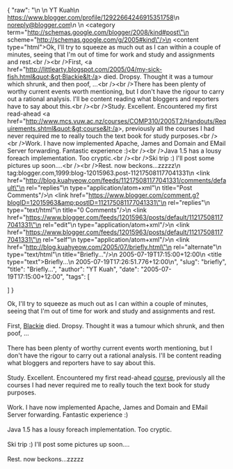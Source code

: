 {
  "raw": "<entry>\n  <author>\n    <name>YT Kuah</name>\n    <uri>https://www.blogger.com/profile/12922664246915351758</uri>\n    <email>noreply@blogger.com</email>\n  </author>\n  <category term=\"http://schemas.google.com/blogger/2008/kind#post\"\n    scheme=\"http://schemas.google.com/g/2005#kind\"/>\n  <content type=\"html\">Ok, I'll try to squeeze as much out as I can within a couple of minutes, seeing that I'm out of time for work and study and assignments and rest.&lt;br /&gt;&lt;br /&gt;First, &lt;a href=&quot;http://littlearty.blogspot.com/2005/04/my-sick-fish.html&quot;&gt;Blackie&lt;/a&gt; died. Dropsy. Thought it was a tumour which shrunk, and then poof, ...&lt;br /&gt;&lt;br /&gt;There has been plenty of worthy current events worth mentioning, but I don't have the rigour to carry out a rational analysis. I'll be content reading what bloggers and reporters have to say about this.&lt;br /&gt;&lt;br /&gt;Study. Excellent. Encountered my first read-ahead &lt;a href=&quot;http://www.mcs.vuw.ac.nz/courses/COMP310/2005T2/Handouts/Requirements.shtml&quot;&gt;course&lt;/a&gt;, previously all the courses I had never required me to really touch the text book for study purposes.&lt;br /&gt;&lt;br /&gt;Work. I have now implemented Apache, James and Domain and EMail Server forwarding. Fantastic experience :)&lt;br /&gt;&lt;br /&gt;Java 1.5 has a lousy foreach implementation. Too cryptic.&lt;br /&gt;&lt;br /&gt;Ski trip :) I'll post some pictures up soon....&lt;br /&gt;&lt;br /&gt;Rest. now beckons...zzzzz</content>\n  <id>tag:blogger.com,1999:blog-12015963.post-112175081177041331</id>\n  <link href=\"http://blog.kuahyeow.com/feeds/112175081177041331/comments/default\"\n    rel=\"replies\"\n    type=\"application/atom+xml\"\n    title=\"Post Comments\"/>\n  <link href=\"https://www.blogger.com/comment.g?blogID=12015963&amp;postID=112175081177041331\"\n    rel=\"replies\"\n    type=\"text/html\"\n    title=\"0 Comments\"/>\n  <link href=\"https://www.blogger.com/feeds/12015963/posts/default/112175081177041331\"\n    rel=\"edit\"\n    type=\"application/atom+xml\"/>\n  <link href=\"https://www.blogger.com/feeds/12015963/posts/default/112175081177041331\"\n    rel=\"self\"\n    type=\"application/atom+xml\"/>\n  <link href=\"http://blog.kuahyeow.com/2005/07/briefly.html\"\n    rel=\"alternate\"\n    type=\"text/html\"\n    title=\"Briefly...\"/>\n  <published>2005-07-19T17:15:00+12:00</published>\n  <title type=\"text\">Briefly...</title>\n  <updated>2005-07-19T17:26:51.776+12:00</updated>\n</entry>",
  "slug": "briefly",
  "title": "Briefly...",
  "author": "YT Kuah",
  "date": "2005-07-19T17:15:00+12:00",
  "tags": [

  ]
}

Ok, I'll try to squeeze as much out as I can within a couple of minutes, seeing that I'm out of time for work and study and assignments and rest.<br /><br />First, <a href="http://littlearty.blogspot.com/2005/04/my-sick-fish.html">Blackie</a> died. Dropsy. Thought it was a tumour which shrunk, and then poof, ...<br /><br />There has been plenty of worthy current events worth mentioning, but I don't have the rigour to carry out a rational analysis. I'll be content reading what bloggers and reporters have to say about this.<br /><br />Study. Excellent. Encountered my first read-ahead <a href="http://www.mcs.vuw.ac.nz/courses/COMP310/2005T2/Handouts/Requirements.shtml">course</a>, previously all the courses I had never required me to really touch the text book for study purposes.<br /><br />Work. I have now implemented Apache, James and Domain and EMail Server forwarding. Fantastic experience :)<br /><br />Java 1.5 has a lousy foreach implementation. Too cryptic.<br /><br />Ski trip :) I'll post some pictures up soon....<br /><br />Rest. now beckons...zzzzz